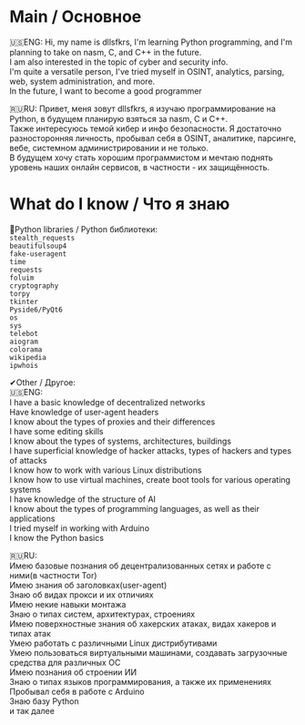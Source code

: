 # Main / Основное
🇺🇸ENG:
Hi, my name is dllsfkrs, I'm learning Python programming, and I'm planning to take on nasm, C, and C++ in the future.    
I am also interested in the topic of cyber and security info.    
I'm quite a versatile person, I've tried myself in OSINT, analytics, parsing, web, system administration, and more.   
In the future, I want to become a good programmer   

🇷🇺RU:
Привет, меня зовут dllsfkrs, я изучаю программирование на Python, в будущем планирую взяться за nasm, C и C++.    
Также интересуюсь темой кибер и инфо безопасности. 
Я достаточно разносторонняя личность, пробывал себя в OSINT, аналитике, парсинге, вебе,  системном администрировании и не только.    
В будущем хочу стать хорошим программистом и мечтаю поднять уровень наших онлайн сервисов, в частности - их защищённость.     
     
# What do I know / Что я знаю      
🐍Python libraries / Python библиотеки:     
```stealth_requests ```   
```beautifulsoup4 ```   
```fake-useragent```   
```time```   
```requests```    
```foluim```   
```cryptography```    
```torpy```    
```tkinter```   
```Pyside6/PyQt6```    
```os```    
```sys```    
```telebot```    
```aiogram```    
```colorama```    
```wikipedia```    
```ipwhois```    

✔Other / Другое:    
🇺🇸ENG:   
I have a basic knowledge of decentralized networks   
Have knowledge of user-agent headers   
I know about the types of proxies and their differences   
I have some editing skills   
I know about the types of systems, architectures, buildings   
I have superficial knowledge of hacker attacks, types of hackers and types of attacks   
I know how to work with various Linux distributions   
I know how to use virtual machines, create boot tools for various operating systems    
I have knowledge of the structure of AI    
I know about the types of programming languages, as well as their applications    
I tried myself in working with Arduino    
I know the Python basics   

🇷🇺RU:   
Имею базовые познания об децентрализованных сетях и работе с ними(в частности Tor)    
Имею знания об заголовках(user-agent)   
Знаю об видах прокси и их отличиях     
Имею некие навыки монтажа   
Знаю о типах систем, архитектурах, строениях    
Имею поверхностные знания об хакерских атаках, видах хакеров и типах атак    
Умею работать с различными Linux дистрибутивами   
Умею пользоваться виртуальными машинами, создавать загрузочные средства для различных ОС   
Имею познания об строении ИИ   
Знаю о типах языков программирования, а также их применениях      
Пробывал себя в работе с Arduino       
Знаю базу Python   
и так далее   
